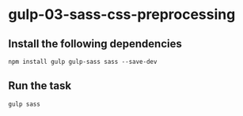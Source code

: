 # gulp-03-sass-css-preprocessing

## Install the following dependencies

```
npm install gulp gulp-sass sass --save-dev
```


## Run the task

```
gulp sass
```